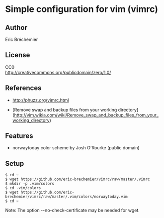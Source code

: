 # Simple configuration for vim (vimrc) #

## Author ##
Eric Bréchemier

## License ##

CC0  
http://creativecommons.org/publicdomain/zero/1.0/

## References ##

* http://phuzz.org/vimrc.html

* [Remove swap and backup files from your working directory]
  (http://vim.wikia.com/wiki/Remove_swap_and_backup_files_from_your_working_directory)

## Features ##

* norwaytoday color scheme by Josh O'Rourke (public domain)

## Setup ##

    $ cd ~
    $ wget https://github.com/eric-brechemier/vimrc/raw/master/.vimrc
    $ mkdir -p .vim/colors
    $ cd .vim/colors
    $ wget https://github.com/eric-brechemier/vimrc/raw/master/.vim/colors/norwaytoday.vim
    $ cd ~

Note:
The option --no-check-certificate may be needed for wget.
